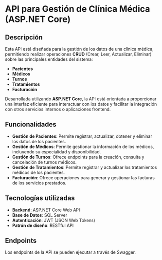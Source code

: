 # API para Gestión de Clínica Médica (ASP.NET Core)

## Descripción
Esta API está diseñada para la gestión de los datos de una clínica médica, permitiendo realizar operaciones **CRUD** (Crear, Leer, Actualizar, Eliminar) sobre las principales entidades del sistema:

- **Pacientes**
- **Médicos**
- **Turnos**
- **Tratamientos**
- **Facturación**

Desarrollada utilizando **ASP.NET Core**, la API está orientada a proporcionar una interfaz eficiente para interactuar con los datos y facilitar la integración con otros servicios internos o aplicaciones frontend.

## Funcionalidades

- **Gestión de Pacientes**: Permite registrar, actualizar, obtener y eliminar los datos de los pacientes.
- **Gestión de Médicos**: Permite gestionar la información de los médicos, incluyendo su especialidad y disponibilidad.
- **Gestión de Turnos**: Ofrece endpoints para la creación, consulta y cancelación de turnos médicos.
- **Gestión de Tratamientos**: Permite registrar y actualizar los tratamientos médicos de los pacientes.
- **Facturación**: Ofrece operaciones para generar y gestionar las facturas de los servicios prestados.

## Tecnologías utilizadas

- **Backend**: ASP.NET Core Web API
- **Base de Datos**: SQL Server
- **Autenticación**: JWT (JSON Web Tokens)
- **Patrón de diseño**: RESTful API

## Endpoints

Los endpoints de la API se pueden ejecutar a través de Swagger.
